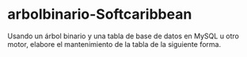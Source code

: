 # arbolbinario-Softcaribbean
Usando un árbol binario y una tabla de base de datos en MySQL u otro motor, elabore  el mantenimiento de la tabla de la siguiente forma. 
